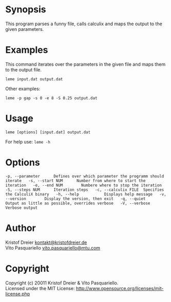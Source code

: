 # Synopsis 
   This program parses a funny file, calls calculix and maps the output to the given parameters.

# Examples
   This command iterates over the parameters in the given file and maps them to the output file.

   `leme input.dat output.dat`

   Other examples:

   `leme -p gap -s 0 -e 8 -S 0.25 output.dat`

# Usage 
   `leme [options] [input.dat] output.dat`

   For help use: `leme -h`

# Options
`-p, --parameter      Defines over which parameter the programm should iterate  
-s, --start NUM      Number from where to start the iteration  
-e, --end NUM        Numbere where to stop the iteration  
-S, --steps NUM      Iteration steps  
-c, --calculix FILE  Specifies the CalculiX binary  
-h, --help           Displays help message  
-v, --version        Display the version, then exit  
-q, --quiet          Output as little as possible, overrides verbose  
-V, --verbose        Verbose output`

# Author
   Kristof Dreier <kontakt@kristofdreier.de>  
   Vito Pasquariello <vito.pasquariello@mtu.com>

# Copyright
   Copyright (c) 20011 Kristof Dreier & Vito Pasquariello.  
   Licensed under the MIT License: <http://www.opensource.org/licenses/mit-license.php>